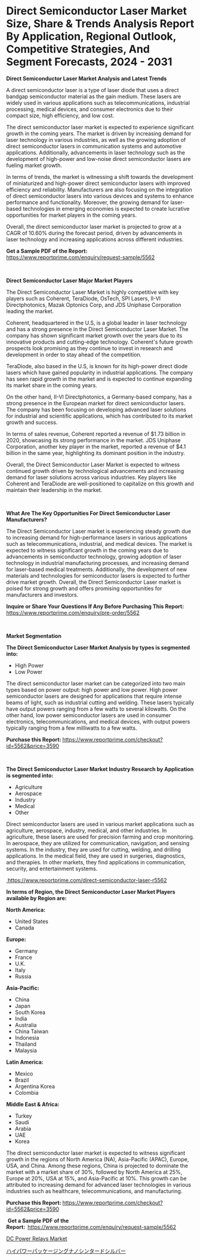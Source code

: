 <p><h1>Direct Semiconductor Laser Market Size, Share & Trends Analysis Report By Application, Regional Outlook, Competitive Strategies, And Segment Forecasts, 2024 - 2031</h1></p><p><strong>Direct Semiconductor Laser Market Analysis and Latest Trends</strong></p>
<p><p>A direct semiconductor laser is a type of laser diode that uses a direct bandgap semiconductor material as the gain medium. These lasers are widely used in various applications such as telecommunications, industrial processing, medical devices, and consumer electronics due to their compact size, high efficiency, and low cost.</p><p>The direct semiconductor laser market is expected to experience significant growth in the coming years. The market is driven by increasing demand for laser technology in various industries, as well as the growing adoption of direct semiconductor lasers in communication systems and automotive applications. Additionally, advancements in laser technology such as the development of high-power and low-noise direct semiconductor lasers are fueling market growth.</p><p>In terms of trends, the market is witnessing a shift towards the development of miniaturized and high-power direct semiconductor lasers with improved efficiency and reliability. Manufacturers are also focusing on the integration of direct semiconductor lasers into various devices and systems to enhance performance and functionality. Moreover, the growing demand for laser-based technologies in emerging economies is expected to create lucrative opportunities for market players in the coming years.</p><p>Overall, the direct semiconductor laser market is projected to grow at a CAGR of 10.60% during the forecast period, driven by advancements in laser technology and increasing applications across different industries.</p></p>
<p><strong>Get a Sample PDF of the Report:&nbsp;</strong> <a href="https://www.reportprime.com/enquiry/request-sample/5562">https://www.reportprime.com/enquiry/request-sample/5562</a></p>
<p>&nbsp;</p>
<p><strong>Direct Semiconductor Laser Major Market Players</strong></p>
<p><p>The Direct Semiconductor Laser Market is highly competitive with key players such as Coherent, TeraDiode, OsTech, SPI Lasers, II-VI Directphotonics, Mazak Optonics Corp, and JDS Uniphase Corporation leading the market.</p><p>Coherent, headquartered in the U.S, is a global leader in laser technology and has a strong presence in the Direct Semiconductor Laser Market. The company has shown significant market growth over the years due to its innovative products and cutting-edge technology. Coherent's future growth prospects look promising as they continue to invest in research and development in order to stay ahead of the competition.</p><p>TeraDiode, also based in the U.S, is known for its high-power direct diode lasers which have gained popularity in industrial applications. The company has seen rapid growth in the market and is expected to continue expanding its market share in the coming years.</p><p>On the other hand, II-VI Directphotonics, a Germany-based company, has a strong presence in the European market for direct semiconductor lasers. The company has been focusing on developing advanced laser solutions for industrial and scientific applications, which has contributed to its market growth and success.</p><p>In terms of sales revenue, Coherent reported a revenue of $1.73 billion in 2020, showcasing its strong performance in the market. JDS Uniphase Corporation, another key player in the market, reported a revenue of $4.1 billion in the same year, highlighting its dominant position in the industry.</p><p>Overall, the Direct Semiconductor Laser Market is expected to witness continued growth driven by technological advancements and increasing demand for laser solutions across various industries. Key players like Coherent and TeraDiode are well-positioned to capitalize on this growth and maintain their leadership in the market.</p></p>
<p>&nbsp;</p>
<p><strong>What Are The Key Opportunities For Direct Semiconductor Laser Manufacturers?</strong></p>
<p><p>The Direct Semiconductor Laser market is experiencing steady growth due to increasing demand for high-performance lasers in various applications such as telecommunications, industrial, and medical devices. The market is expected to witness significant growth in the coming years due to advancements in semiconductor technology, growing adoption of laser technology in industrial manufacturing processes, and increasing demand for laser-based medical treatments. Additionally, the development of new materials and technologies for semiconductor lasers is expected to further drive market growth. Overall, the Direct Semiconductor Laser market is poised for strong growth and offers promising opportunities for manufacturers and investors.</p></p>
<p><strong>Inquire or Share Your Questions If Any Before Purchasing This Report:</strong> <a href="https://www.reportprime.com/enquiry/pre-order/5562">https://www.reportprime.com/enquiry/pre-order/5562</a></p>
<p>&nbsp;</p>
<p><strong>Market Segmentation</strong></p>
<p><strong>The Direct Semiconductor Laser Market Analysis by types is segmented into:</strong></p>
<p><ul><li>High Power</li><li>Low Power</li></ul></p>
<p><p>The direct semiconductor laser market can be categorized into two main types based on power output: high power and low power. High power semiconductor lasers are designed for applications that require intense beams of light, such as industrial cutting and welding. These lasers typically have output powers ranging from a few watts to several kilowatts. On the other hand, low power semiconductor lasers are used in consumer electronics, telecommunications, and medical devices, with output powers typically ranging from a few milliwatts to a few watts.</p></p>
<p><strong>Purchase this Report:&nbsp;</strong><a href="https://www.reportprime.com/checkout?id=5562&price=3590">https://www.reportprime.com/checkout?id=5562&price=3590</a></p>
<p>&nbsp;</p>
<p><strong>The Direct Semiconductor Laser Market Industry Research by Application is segmented into:</strong></p>
<p><ul><li>Agriculture</li><li>Aerospace</li><li>Industry</li><li>Medical</li><li>Other</li></ul></p>
<p><p>Direct semiconductor lasers are used in various market applications such as agriculture, aerospace, industry, medical, and other industries. In agriculture, these lasers are used for precision farming and crop monitoring. In aerospace, they are utilized for communication, navigation, and sensing systems. In the industry, they are used for cutting, welding, and drilling applications. In the medical field, they are used in surgeries, diagnostics, and therapies. In other markets, they find applications in communication, security, and entertainment systems.</p></p>
<p><a href="https://www.reportprime.com/direct-semiconductor-laser-r5562">&nbsp;https://www.reportprime.com/direct-semiconductor-laser-r5562</a></p>
<p><strong>In terms of Region, the Direct Semiconductor Laser Market Players available by Region are:</strong></p>
<p>
    <p> <strong> North America: </strong>
        <ul>
            <li>United States</li>
            <li>Canada</li>
        </ul>
        </p> 
    <p> <strong> Europe: </strong>
        <ul>
            <li>Germany</li>
            <li>France</li>
            <li>U.K.</li>
            <li>Italy</li>
            <li>Russia</li>
        </ul>
        </p> 
    <p> <strong> Asia-Pacific: </strong>
        <ul>
            <li>China</li>
            <li>Japan</li>
            <li>South Korea</li>
            <li>India</li>
            <li>Australia</li>
            <li>China Taiwan</li>
            <li>Indonesia</li>
            <li>Thailand</li>
            <li>Malaysia</li>
        </ul>
        </p> 
    <p> <strong> Latin America: </strong>
        <ul>
            <li>Mexico</li>
            <li>Brazil</li>
            <li>Argentina Korea</li>
            <li>Colombia</li>
        </ul>
        </p> 
    <p> <strong> Middle East & Africa: </strong>
        <ul>
            <li>Turkey</li>
            <li>Saudi</li>
            <li>Arabia</li>
            <li>UAE</li>
            <li>Korea</li>
        </ul>
    </p>
    </p>
<p><p>The direct semiconductor laser market is expected to witness significant growth in the regions of North America (NA), Asia-Pacific (APAC), Europe, USA, and China. Among these regions, China is projected to dominate the market with a market share of 30%, followed by North America at 25%, Europe at 20%, USA at 15%, and Asia-Pacific at 10%. This growth can be attributed to increasing demand for advanced laser technologies in various industries such as healthcare, telecommunications, and manufacturing.</p></p>
<p><strong>Purchase this Report: </strong><a href="https://www.reportprime.com/checkout?id=5562&price=3590">https://www.reportprime.com/checkout?id=5562&price=3590</a></p>
<p>&nbsp;<strong>Get a Sample PDF of the Report:&nbsp;&nbsp;</strong><a href="https://www.reportprime.com/enquiry/request-sample/5562">https://www.reportprime.com/enquiry/request-sample/5562</a></p>
<p><strong></strong></p>
<p><p><a href="https://github.com/markmellon1/Market-Research-Report-List-1/blob/main/dc-power-relays-market.md">DC Power Relays Market</a></p><p><a href="https://github.com/pepo3k/Market-Research-Report-List-3/blob/main/947189584293.md">ハイパワーパッケージングナノシンタードシルバー</a></p></p>